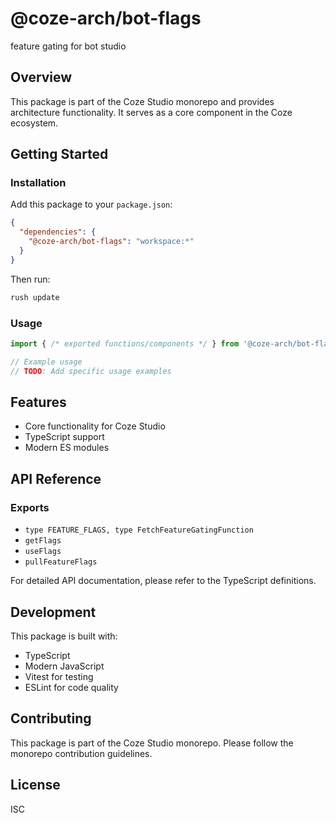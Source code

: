 # @coze-arch/bot-flags

feature gating for bot studio 

## Overview

This package is part of the Coze Studio monorepo and provides architecture functionality. It serves as a core component in the Coze ecosystem.

## Getting Started

### Installation

Add this package to your `package.json`:

```json
{
  "dependencies": {
    "@coze-arch/bot-flags": "workspace:*"
  }
}
```

Then run:

```bash
rush update
```

### Usage

```typescript
import { /* exported functions/components */ } from '@coze-arch/bot-flags';

// Example usage
// TODO: Add specific usage examples
```

## Features

- Core functionality for Coze Studio
- TypeScript support
- Modern ES modules

## API Reference

### Exports

- `type FEATURE_FLAGS, type FetchFeatureGatingFunction`
- `getFlags`
- `useFlags`
- `pullFeatureFlags`


For detailed API documentation, please refer to the TypeScript definitions.

## Development

This package is built with:

- TypeScript
- Modern JavaScript
- Vitest for testing
- ESLint for code quality

## Contributing

This package is part of the Coze Studio monorepo. Please follow the monorepo contribution guidelines.

## License

ISC
